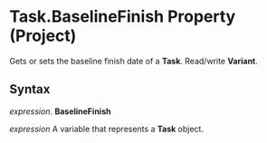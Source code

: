 
# Task.BaselineFinish Property (Project)

Gets or sets the baseline finish date of a  **Task**. Read/write **Variant**.


## Syntax

 _expression_. **BaselineFinish**

 _expression_ A variable that represents a **Task** object.

